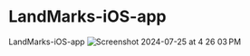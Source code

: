 # LandMarks-iOS-app
LandMarks-iOS-app
![Screenshot 2024-07-25 at 4 26 03 PM](https://github.com/user-attachments/assets/8f55941b-c550-449e-897a-01dfce56dad7)
